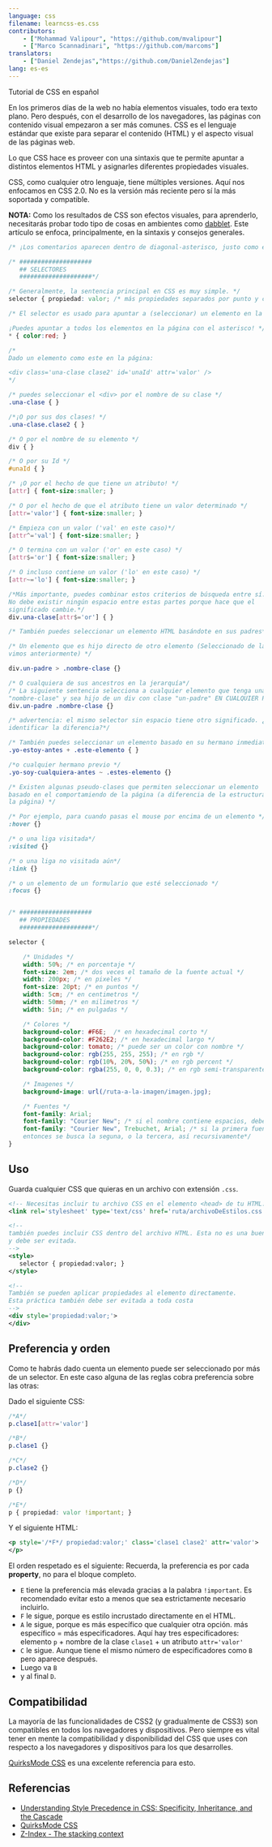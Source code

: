 ```yaml
---
language: css
filename: learncss-es.css
contributors:
    - ["Mohammad Valipour", "https://github.com/mvalipour"]
    - ["Marco Scannadinari", "https://github.com/marcoms"]
translators:
    - ["Daniel Zendejas","https://github.com/DanielZendejas"]
lang: es-es
---
```


Tutorial de CSS en español

En los primeros días de la web no había elementos visuales, todo
era texto plano. Pero después, con el desarrollo de los navegadores,
las páginas con contenido visual empezaron a ser más comunes.
CSS es el lenguaje estándar que existe para separar el contenido
(HTML) y el aspecto visual de las páginas web.

Lo que CSS hace es proveer con una sintaxis que te permite apuntar a distintos
elementos HTML y asignarles diferentes propiedades visuales.

CSS, como cualquier otro lenguaje, tiene múltiples versiones. Aquí nos enfocamos
en CSS 2.0. No es la versión más reciente pero sí la más soportada y compatible.

**NOTA:** Como los resultados de CSS son efectos visuales, para aprenderlo,
necesitarás probar todo tipo de cosas en ambientes como
[dabblet](http://dabblet.com/). Este artículo se enfoca, principalmente, en
la sintaxis y consejos generales.

```css
/* ¡Los comentarios aparecen dentro de diagonal-asterisco, justo como esta línea! */

/* ####################
   ## SELECTORES
   ####################*/

/* Generalmente, la sentencia principal en CSS es muy simple. */
selector { propiedad: valor; /* más propiedades separados por punto y coma...*/ }

/* El selector es usado para apuntar a (seleccionar) un elemento en la página.

¡Puedes apuntar a todos los elementos en la página con el asterisco! */
* { color:red; }

/*
Dado un elemento como este en la página:

<div class='una-clase clase2' id='unaId' attr='valor' />
*/

/* puedes seleccionar el <div> por el nombre de su clase */
.una-clase { }

/*¡O por sus dos clases! */
.una-clase.clase2 { }

/* O por el nombre de su elemento */
div { }

/* O por su Id */
#unaId { }

/* ¡O por el hecho de que tiene un atributo! */
[attr] { font-size:smaller; }

/* O por el hecho de que el atributo tiene un valor determinado */
[attr='valor'] { font-size:smaller; }

/* Empieza con un valor ('val' en este caso)*/
[attr^='val'] { font-size:smaller; }

/* O termina con un valor ('or' en este caso) */
[attr$='or'] { font-size:smaller; }

/* O incluso contiene un valor ('lo' en este caso) */
[attr~='lo'] { font-size:smaller; }

/*Más importante, puedes combinar estos criterios de búsqueda entre sí.
No debe existir ningún espacio entre estas partes porque hace que el
significado cambie.*/
div.una-clase[attr$='or'] { }

/* También puedes seleccionar un elemento HTML basándote en sus padres*/

/* Un elemento que es hijo directo de otro elemento (Seleccionado de la forma que
vimos anteriormente) */

div.un-padre > .nombre-clase {}

/* O cualquiera de sus ancestros en la jerarquía*/
/* La siguiente sentencia selecciona a cualquier elemento que tenga una clase
"nombre-clase" y sea hijo de un div con clase "un-padre" EN CUALQUIER PROFUNDIDAD*/
div.un-padre .nombre-clase {}

/* advertencia: el mismo selector sin espacio tiene otro significado. ¿Puedes
identificar la diferencia?*/

/* También puedes seleccionar un elemento basado en su hermano inmediato previo*/
.yo-estoy-antes + .este-elemento { }

/*o cualquier hermano previo */
.yo-soy-cualquiera-antes ~ .estes-elemento {}

/* Existen algunas pseudo-clases que permiten seleccionar un elemento
basado en el comportamiendo de la página (a diferencia de la estructura de
la página) */

/* Por ejemplo, para cuando pasas el mouse por encima de un elemento */
:hover {}

/* o una liga visitada*/
:visited {}

/* o una liga no visitada aún*/
:link {}

/* o un elemento de un formulario que esté seleccionado */
:focus {}


/* ####################
   ## PROPIEDADES
   ####################*/

selector {

    /* Unidades */
    width: 50%; /* en porcentaje */
    font-size: 2em; /* dos veces el tamaño de la fuente actual */
    width: 200px; /* en pixeles */
    font-size: 20pt; /* en puntos */
    width: 5cm; /* en centimetros */
    width: 50mm; /* en milimetros */
    width: 5in; /* en pulgadas */

    /* Colores */
    background-color: #F6E;  /* en hexadecimal corto */
    background-color: #F262E2; /* en hexadecimal largo */
    background-color: tomato; /* puede ser un color con nombre */
    background-color: rgb(255, 255, 255); /* en rgb */
    background-color: rgb(10%, 20%, 50%); /* en rgb percent */
    background-color: rgba(255, 0, 0, 0.3); /* en rgb semi-transparente (con valor alfa)*/

    /* Imagenes */
    background-image: url(/ruta-a-la-imagen/imagen.jpg);

    /* Fuentes */
    font-family: Arial;
    font-family: "Courier New"; /* si el nombre contiene espacios, debe ir entre comillas */
    font-family: "Courier New", Trebuchet, Arial; /* si la primera fuente no se encontró
    entonces se busca la seguna, o la tercera, así recursivamente*/
}

```

## Uso

Guarda cualquier CSS que quieras en un archivo con extensión `.css`.

```xml
<!-- Necesitas incluir tu archivo CSS en el elemento <head> de tu HTML: -->
<link rel='stylesheet' type='text/css' href='ruta/archivoDeEstilos.css' />

<!--
también puedes incluir CSS dentro del archivo HTML. Esta no es una buena práctica
y debe ser evitada.
-->
<style>
   selector { propiedad:valor; }
</style>

<!--
También se pueden aplicar propiedades al elemento directamente.
Esta práctica también debe ser evitada a toda costa
-->
<div style='propiedad:valor;'>
</div>

```

## Preferencia y orden

Como te habrás dado cuenta un elemento puede ser seleccionado por más
de un selector. En este caso alguna de las reglas cobra preferencia
sobre las otras:

Dado el siguiente CSS:

```css
/*A*/
p.clase1[attr='valor']

/*B*/
p.clase1 {}

/*C*/
p.clase2 {}

/*D*/
p {}

/*E*/
p { propiedad: valor !important; }

```

Y el siguiente HTML:

```xml
<p style='/*F*/ propiedad:valor;' class='clase1 clase2' attr='valor'>
</p>
```

El orden respetado es el siguiente:
Recuerda, la preferencia es por cada **property**, no para el bloque completo.

* `E` tiene la preferencia más elevada gracias a la palabra `!important`.
	Es recomendado evitar esto a menos que sea estrictamente necesario incluirlo.
* `F` le sigue, porque es estilo incrustado directamente en el HTML.
* `A` le sigue, porque es más específico que cualquier otra opción.
	más específico = más especificadores. Aquí hay tres especificadores: elemento `p` +
	nombre de la clase `clase1` + un atributo `attr='valor'`
* `C` le sigue. Aunque tiene el mismo número de especificadores como `B`
	pero aparece después.
* Luego va `B`
* y al final  `D`.

## Compatibilidad

La mayoría de las funcionalidades de CSS2 (y gradualmente de CSS3) son compatibles
en todos los navegadores y dispositivos. Pero siempre es vital tener en mente la
compatibilidad y disponibilidad del CSS que uses con respecto a los navegadores
y dispositivos para los que desarrolles.


[QuirksMode CSS](http://www.quirksmode.org/css/) es una excelente referencia para esto.

## Referencias

* [Understanding Style Precedence in CSS: Specificity, Inheritance, and the Cascade](http://www.vanseodesign.com/css/css-specificity-inheritance-cascaade/)
* [QuirksMode CSS](http://www.quirksmode.org/css/)
* [Z-Index - The stacking context](https://developer.mozilla.org/en-US/docs/Web/Guide/CSS/Understanding_z_index/The_stacking_context)


